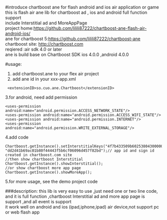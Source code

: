 #introduce  chartboost ane for flash android and ios  air application or game
this is flash air ane lib  for chartboost ad , ios and android full function  support<br/>
include Interstitial ad and MoreAppPage <br/>
project home:https://github.com/lilili87222/chartboost-ane-flash-air-android-ios/<br/>
ane for chartboost 5:https://github.com/lilili87222/chartboost-ane<br/>
chartboost site: http://chartboost.com<br/>
reqiered :air sdk 4.0 or later<br/>
ane is build base on Chartboost SDK ios 4.0.0 ,android 4.0.0<br/>

#usage:
1. add chartboost.ane to your flex air project<br/>
2.  add ane id in your xxx-app.xml <br/>
```
 <extensionID>so.cuo.ane.Chartboost</extensionID>
 ```
3.for android, need add permission
```
<uses-permission android:name="android.permission.ACCESS_NETWORK_STATE"/>
<uses-permission android:name="android.permission.ACCESS_WIFI_STATE"/>
<uses-permission android:name="android.permission.INTERNET"/>
<uses-permission android:name="android.permission.WRITE_EXTERNAL_STORAGE"/>
```


4.add code 
```
Chartboost.getInstance().setInterstitialKeys("4f7b433509b602538043000002", "dd2d41b69ac01b80f44443f5b6cf06096d457f82bd");// app id and sign id created in chartboost.com site
//then show chartboost Interstitial
Chartboost.getInstance().showInterstitial(); 
//or show chartboost more app page
Chartboost.getInstance().showMoreApp();
```	
5.for more usage, see the demo project code

###description:
this lib is very easy to use ,just need one or two line code,<br/>
and it is full function ,chartboost Interstitial ad and more app page is support ,and all event is support<br/>
it work well on android and ios (ipad,iphone,ipad) air device,not support pc or web flash app<br/>
